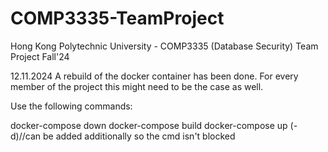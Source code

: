 # COMP3335-TeamProject
Hong Kong Polytechnic University - COMP3335 (Database Security) Team Project Fall'24


12.11.2024 A rebuild of the docker container has been done. For every member of the project this might need to be
the case as well.

Use the following commands:

  docker-compose down
  docker-compose build
  docker-compose up (-d)//can be added additionally so the cmd isn't blocked
